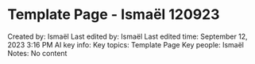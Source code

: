 # Template Page - Ismaël 120923

Created by: Ismaël 
Last edited by: Ismaël 
Last edited time: September 12, 2023 3:16 PM
AI key info: Key topics: Template Page
Key people: Ismaël
Notes: No content